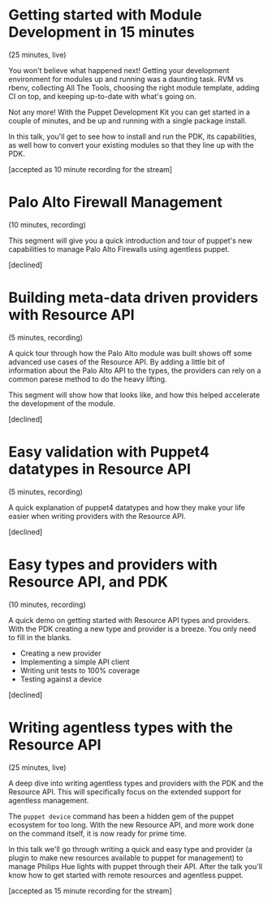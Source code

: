 # Getting started with Module Development in 15 minutes

(25 minutes, live)

You won't believe what happened next! Getting your development environment for modules up and running was a daunting task. RVM vs rbenv, collecting All The Tools, choosing the right module template, adding CI on top, and keeping up-to-date with what's going on.

Not any more! With the Puppet Development Kit you can get started in a couple of minutes, and be up and running with a single package install.

In this talk, you'll get to see how to install and run the PDK, its capabilities, as well how to convert your existing modules so that they line up with the PDK.

[accepted as 10 minute recording for the stream]

# Palo Alto Firewall Management

(10 minutes, recording)

This segment will give you a quick introduction and tour of puppet's new capabilities to manage Palo Alto Firewalls using agentless puppet.

[declined]

# Building meta-data driven providers with Resource API

(5 minutes, recording)

A quick tour through how the Palo Alto module was built shows off some advanced use cases of the Resource API. By adding a little bit of information about the Palo Alto API to the types, the providers can rely on a common parese method to do the heavy lifting.

This segment will show how that looks like, and how this helped accelerate the development of the module.

[declined]

# Easy validation with Puppet4 datatypes in Resource API

(5 minutes, recording)

A quick explanation of puppet4 datatypes and how they make your life easier when writing providers with the Resource API.

[declined]

# Easy types and providers with Resource API, and PDK

(10 minutes, recording)

A quick demo on getting started with Resource API types and providers. With the PDK creating a new type and provider is a breeze. You only need to fill in the blanks.

* Creating a new provider
* Implementing a simple API client
* Writing unit tests to 100% coverage
* Testing against a device

[declined]

# Writing agentless types with the Resource API

(25 minutes, live)

A deep dive into writing agentless types and providers with the PDK and the Resource API. This will specifically focus on the extended support for agentless management.

The `puppet device` command has been a hidden gem of the puppet ecosystem for too long. With the new Resource API, and more work done on the command itself, it is now ready for prime time.

In this talk we'll go through writing a quick and easy type and provider (a plugin to make new resources available to puppet for management) to manage Philips Hue lights with puppet through their API. After the talk you'll know how to get started with remote resources and agentless puppet.

[accepted as 15 minute recording for the stream]

